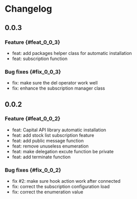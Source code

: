 # Changelog

## 0.0.3

### Feature {#feat_0_0_3}

* feat: add packages helper class for automatic installation
* feat: subscription function

### Bug fixes {#fix_0_0_3}

* fix: make sure the del operator work well
* fix: enhance the subscription manager class

## 0.0.2

### Feature {#feat_0_0_2}

* feat: Capital API library automatic installation
* feat: add stock list subscription feature
* feat: add public message function
* feat: remove unuseless enumeration
* feat: make delegation excute function be private
* feat: add terminate function

### Bug fixes {#fix_0_0_2}

* fix #2: make sure hook action work after connected
* fix: correct the subscription configuration load
* fix: correct the enumeration value
